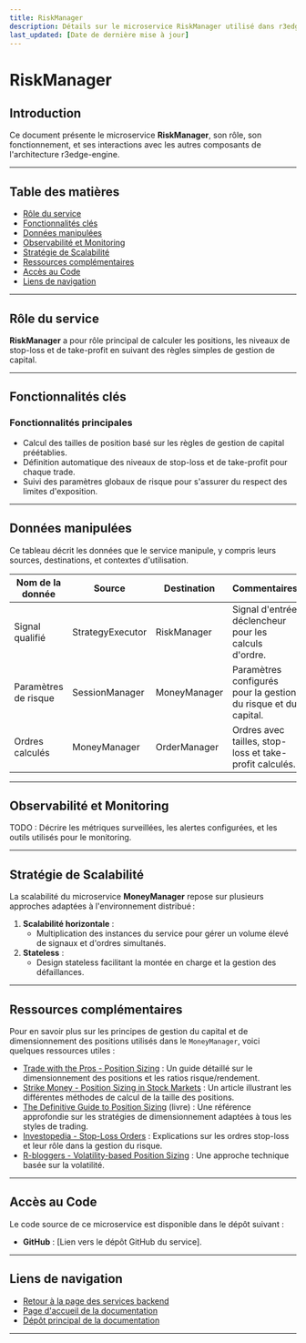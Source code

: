 ```yaml
---
title: RiskManager
description: Détails sur le microservice RiskManager utilisé dans r3edge-engine.
last_updated: [Date de dernière mise à jour]
---
```


# RiskManager

## Introduction

Ce document présente le microservice **RiskManager**, son rôle, son fonctionnement, et ses interactions avec les autres composants de l'architecture r3edge-engine.

---

## Table des matières

- [Rôle du service](#role-du-service)
- [Fonctionnalités clés](#fonctionnalites-cles)
- [Données manipulées](#donnees-manipulees)
- [Observabilité et Monitoring](#observabilite-et-monitoring)
- [Stratégie de Scalabilité](#strategie-de-scalabilite)
- [Ressources complémentaires](#ressources-complementaires)
- [Accès au Code](#acces-au-code)
- [Liens de navigation](#liens-de-navigation)

---

## Rôle du service

**RiskManager** a pour rôle principal de calculer les positions, les niveaux de stop-loss et de take-profit en suivant des règles simples de gestion de capital.

---

## Fonctionnalités clés

### Fonctionnalités principales 

- Calcul des tailles de position basé sur les règles de gestion de capital préétablies.
- Définition automatique des niveaux de stop-loss et de take-profit pour chaque trade.
- Suivi des paramètres globaux de risque pour s'assurer du respect des limites d'exposition.

---

## Données manipulées

Ce tableau décrit les données que le service manipule, y compris leurs sources, destinations, et contextes d'utilisation.

| **Nom de la donnée**      | **Source**             | **Destination**        | **Commentaires**                                  |
| ------------------------- | --------------------- | --------------------- | ------------------------------------------------- |
| Signal qualifié          | StrategyExecutor      | RiskManager          | Signal d'entrée déclencheur pour les calculs d'ordre. |
| Paramètres de risque     | SessionManager        | MoneyManager          | Paramètres configurés pour la gestion du risque et du capital. |
| Ordres calculés          | MoneyManager          | OrderManager          | Ordres avec tailles, stop-loss et take-profit calculés. |

---

## Observabilité et Monitoring

TODO : Décrire les métriques surveillées, les alertes configurées, et les outils utilisés pour le monitoring.

---

## Stratégie de Scalabilité

La scalabilité du microservice **MoneyManager** repose sur plusieurs approches adaptées à l'environnement distribué :

1. **Scalabilité horizontale** :
   - Multiplication des instances du service pour gérer un volume élevé de signaux et d'ordres simultanés.
2. **Stateless** :
   - Design stateless facilitant la montée en charge et la gestion des défaillances.

---

## Ressources complémentaires

Pour en savoir plus sur les principes de gestion du capital et de dimensionnement des positions utilisés dans le `MoneyManager`, voici quelques ressources utiles : 

- [Trade with the Pros - Position Sizing](https://tradewiththepros.com/position-sizing/) : Un guide détaillé sur le dimensionnement des positions et les ratios risque/rendement.
- [Strike Money - Position Sizing in Stock Markets](https://www.strike.money/stock-market/position-sizing) : Un article illustrant les différentes méthodes de calcul de la taille des positions.
- [The Definitive Guide to Position Sizing](https://www.amazon.com/Position-Sizing) (livre) : Une référence approfondie sur les stratégies de dimensionnement adaptées à tous les styles de trading.
- [Investopedia - Stop-Loss Orders](https://www.investopedia.com/terms/s/stop-lossorder.asp) : Explications sur les ordres stop-loss et leur rôle dans la gestion du risque.
- [R-bloggers - Volatility-based Position Sizing](https://www.r-bloggers.com/volatility-based-position-sizing/) : Une approche technique basée sur la volatilité.

---

## Accès au Code

Le code source de ce microservice est disponible dans le dépôt suivant :

- **GitHub** : [Lien vers le dépôt GitHub du service].

---

## Liens de navigation

- [Retour à la page des services backend](services-backend.md)
- [Page d'accueil de la documentation](index.md)
- [Dépôt principal de la documentation](https://github.com/dsissoko/r3edge-engine-docs)

---
